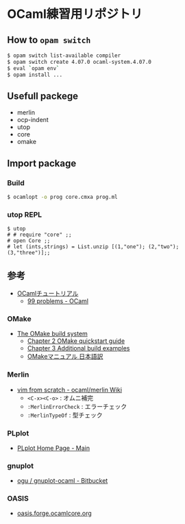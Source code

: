 # OCaml練習用リポジトリ

## How to `opam switch`

```sh
$ opam switch list-available compiler
$ opam switch create 4.07.0 ocaml-system.4.07.0
$ eval `opam env`
$ opam install ...
```

## Usefull packege

- merlin
- ocp-indent
- utop
- core
- omake

## Import package

### Build
```sh
$ ocamlopt -o prog core.cmxa prog.ml
```

### utop REPL
```
$ utop
# # require "core" ;;
# open Core ;;
# let (ints,strings) = List.unzip [(1,"one"); (2,"two"); (3,"three")];;
```

## 参考

- [OCamlチュートリアル](https://ocaml.org/learn/tutorials/index.ja.html)
  - [99 problems - OCaml](http://ocaml.org/learn/tutorials/99problems.html)

### OMake

- [The OMake build system](http://omake.metaprl.org/index.html)
  - [Chapter 2 OMake quickstart guide](http://omake.metaprl.org/manual/omake-quickstart.html)
  - [Chapter 3 Additional build examples](http://omake.metaprl.org/manual/omake-build-examples.html)
  - [OMakeマニュアル 日本語訳](http://omake-japanese.osdn.jp/index.html)

### Merlin
- [vim from scratch - ocaml/merlin Wiki](https://github.com/ocaml/merlin/wiki/vim-from-scratch)
  - `<C-x><C-o>` : オムニ補完
  - `:MerlinErrorCheck` : エラーチェック
  - `:MerlinTypeOf` : 型チェック

### PLplot
- [PLplot Home Page - Main](http://plplot.sourceforge.net/index.php)

### gnuplot
- [ogu / gnuplot-ocaml - Bitbucket](https://bitbucket.org/ogu/gnuplot-ocaml)

### OASIS
- [oasis.forge.ocamlcore.org](http://oasis.forge.ocamlcore.org/index.html)

